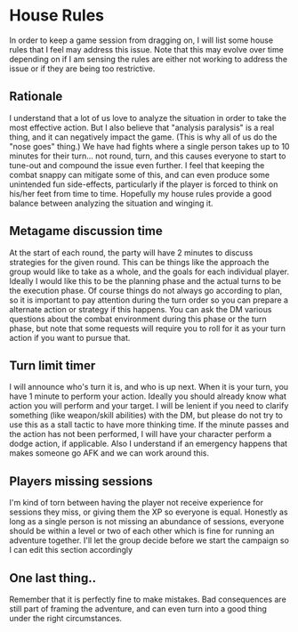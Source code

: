 # House Rules

In order to keep a game session from dragging on, I will list some house rules that I feel may address this issue.  Note that this may evolve over time depending on if I am sensing the rules are either not working to address the issue or if they are being too restrictive.

## Rationale

I understand that a lot of us love to analyze the situation in order to take the most effective action.  But I also believe that "analysis paralysis" is a real thing, and it can negatively impact the game.  (This is why all of us do the "nose goes" thing.)  We have had fights where a single person takes up to 10 minutes for their turn... not round, turn, and this causes everyone to start to tune-out and compound the issue even further.  I feel that keeping the combat snappy can mitigate some of this, and can even produce some unintended fun side-effects, particularly if the player is forced to think on his/her feet from time to time. Hopefully my house rules provide a good balance between analyzing the situation and winging it.

## Metagame discussion time

At the start of each round, the party will have 2 minutes to discuss strategies for the given round.  This can be things like the approach the group would like to take as a whole, and the goals for each individual player.  Ideally I would like this to be the planning phase and the actual turns to be the execution phase.  Of course things do not always go according to plan, so it is important to pay attention during the turn order so you can prepare a alternate action or strategy if this happens.  You can ask the DM various questions about the combat environment during this phase or the turn phase, but note that some requests will require you to roll for it as your turn action if you want to pursue that.

## Turn limit timer

I will announce who's turn it is, and who is up next.  When it is your turn, you have 1 minute to perform your action.  Ideally you should already know what action you will perform and your target.  I will be lenient if you need to clarify something (like weapon/skill abilities) with the DM, but please do not try to use this as a stall tactic to have more thinking time.  If the minute passes and the action has not been performed, I will have your character perform a dodge action, if applicable.  Also I understand if an emergency happens that makes someone go AFK and we can work around this.

## Players missing sessions

I'm kind of torn between having the player not receive experience for sessions they miss, or giving them the XP so everyone is equal.  Honestly as long as a single person is not missing an abundance of sessions, everyone should be within a level or two of each other which is fine for running an adventure together.  I'll let the group decide before we start the campaign so I can edit this section accordingly

## One last thing..

Remember that it is perfectly fine to make mistakes.  Bad consequences are still part of framing the adventure, and can even turn into a good thing under the right circumstances.
